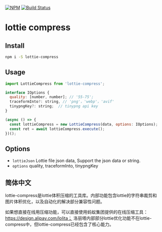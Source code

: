 [![NPM](https://nodei.co/npm/lottie-compress.png)](https://nodei.co/npm/lottie-compress/)
[![Build Status](https://travis-ci.org/fancy-lottie/lottie-compress.svg?branch=master)](https://app.travis-ci.com/github/weiesky)

# lottie compress

## Install

```bash
npm i -S lottie-compress
```

## Usage

```js
import LottieCompress from 'lottie-compress';

interface IOptions {
  quality: [number, number]; // '55-75';
  traceformInto?: string, // 'png'，'webp'，'avif'
  tinypngKey?: string;  // tinypng api key
}

(async () => {
  const lottieCompress = new LottieCompress(data, options: IOptions);
  const ret = await lottieCompress.execute();
})();
```

## Options

- `lottieJson` Lottie file json data, Support the json data or string.
- `options` quality, traceformInto, tinypngKey




## 简体中文

lottie-compress是lottie体积压缩的工具库。内部功能包含lottie的字符串裁剪和图片体积优化，以及自动化的解决部分兼容性问题。

如果想直接在线用压缩功能，可以直接使用蚂蚁集团提供的在线压缩工具：https://design.alipay.com/lolita；
洛丽塔内部部分lottie优化功能不在lottie-compress中，但lottie-compress已经包含了核心能力。


